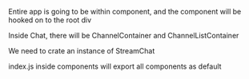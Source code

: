 Entire app is going to be within <App /> component, and the component will be hooked on to the root div

Inside Chat, there will be ChannelContainer and ChannelListContainer

We need to crate an instance of StreamChat

index.js inside components will export all components as default
